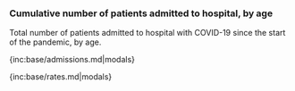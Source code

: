 ### Cumulative number of patients admitted to hospital, by age

 Total number of patients admitted to hospital with COVID-19 since the start of the pandemic, by age.

{inc:base/admissions.md|modals}

{inc:base/rates.md|modals}